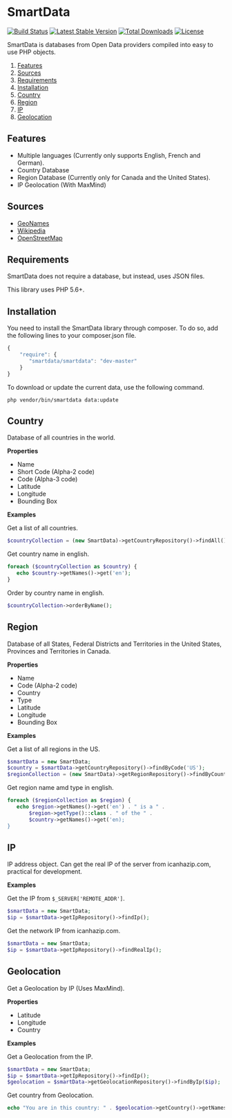 # SmartData

[![Build Status](https://img.shields.io/travis/mysmartdata/php-smartdata/master.svg?style=flat)](https://travis-ci.org/mysmartdata/php-smartdata)
[![Latest Stable Version](http://img.shields.io/packagist/v/smartdata/smartdata.svg?style=flat)](https://packagist.org/packages/smartdata/smartdata)
[![Total Downloads](https://img.shields.io/packagist/dt/smartdata/smartdata.svg?style=flat)](https://packagist.org/packages/smartdata/smartdata)
[![License](https://img.shields.io/packagist/l/smartdata/smartdata.svg?style=flat)](https://packagist.org/packages/smartdata/smartdata)

SmartData is databases from Open Data providers compiled into easy to use PHP objects.

1. [Features](#features)
2. [Sources](#sources)
3. [Requirements](#requirements)
4. [Installation](#installation)
5. [Country](#country)
6. [Region](#region)
7. [IP](#ip)
8. [Geolocation](#geolocation)

## Features

 * Multiple languages (Currently only supports English, French and German).
 * Country Database
 * Region Database (Currently only for Canada and the United States). 
 * IP Geolocation (With MaxMind)

## Sources

 * [GeoNames](http://www.geonames.org/)
 * [Wikipedia](http://en.wikipedia.org/)
 * [OpenStreetMap](http://www.openstreetmap.org/)

## Requirements

SmartData does not require a database, but instead, uses JSON files.
 
This library uses PHP 5.6+.

## Installation

You need to install the SmartData library through composer. To do so, add the following lines to your 
composer.json file.

```javascript
{
    "require": {
       "smartdata/smartdata": "dev-master"
    }
}
```

To download or update the current data, use the following command.

```shell
php vendor/bin/smartdata data:update
```

## Country

Database of all countries in the world.

__Properties__

 * Name
 * Short Code (Alpha-2 code)
 * Code (Alpha-3 code)
 * Latitude
 * Longitude
 * Bounding Box

__Examples__

Get a list of all countries.

```php
$countryCollection = (new SmartData)->getCountryRepository()->findAll();
```

Get country name in english.

```php
foreach ($countryCollection as $country) {
   echo $country->getNames()->get('en');
}
```

Order by country name in english.

```php
$countryCollection->orderByName();
```

## Region

Database of all States, Federal Districts and Territories in the United States, Provinces and Territories in Canada.

__Properties__

 * Name
 * Code (Alpha-2 code)
 * Country
 * Type
 * Latitude
 * Longitude
 * Bounding Box

__Examples__

Get a list of all regions in the US.

```php
$smartData = new SmartData;
$country = $smartData->getCountryRepository()->findByCode('US');
$regionCollection = (new SmartData)->getRegionRepository()->findByCountry($country);
```

Get region name amd type in english.

```php
foreach ($regionCollection as $region) {
   echo $region->getNames()->get('en') . " is a " . 
       $region->getType()::class . " of the " . 
       $country->getNames()->get('en);
}
```
 
## IP

IP address object. Can get the real IP of the server from icanhazip.com, practical for development.
 
__Examples__

Get the IP from `$_SERVER['REMOTE_ADDR']`.

```php
$smartData = new SmartData;
$ip = $smartData->getIpRepository()->findIp();
```
 
Get the network IP from icanhazip.com.

```php
$smartData = new SmartData;
$ip = $smartData->getIpRepository()->findRealIp();
```

## Geolocation

Get a Geolocation by IP (Uses MaxMind).

__Properties__

 * Latitude
 * Longitude
 * Country

__Examples__

Get a Geolocation from the IP.

```php
$smartData = new SmartData;
$ip = $smartData->getIpRepository()->findIp();
$geolocation = $smartData->getGeolocationRepository()->findByIp($ip);
```

Get country from Geolocation.

```php
echo "You are in this country: " . $geolocation->getCountry()->getNames()->get('en');
```

